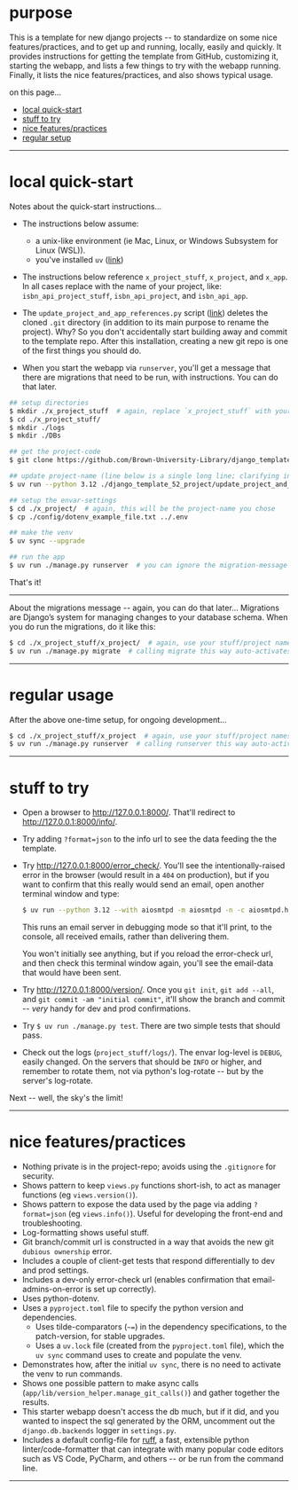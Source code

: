 # purpose

This is a template for new django projects -- to standardize on some nice features/practices, and to get up and running, locally, easily and quickly. It provides instructions for getting the template from GitHub, customizing it, starting the webapp, and lists a few things to try with the webapp running. Finally, it lists the nice features/practices, and also shows typical usage.

on this page...
- [local quick-start](#local-quick-start)
- [stuff to try](#stuff-to-try)
- [nice features/practices](#nice-featurespractices)
- [regular setup](#regular-setup)

--- 


# local quick-start

Notes about the quick-start instructions...

- The instructions below assume:
    - a unix-like environment (ie Mac, Linux, or Windows Subsystem for Linux (WSL)). 
    - you've installed `uv` ([link][uv_link])

- The instructions below reference `x_project_stuff`, `x_project`, and `x_app`. In all cases replace with the name of your project, like: `isbn_api_project_stuff`, `isbn_api_project`, and `isbn_api_app`.

- The `update_project_and_app_references.py` script ([link](https://github.com/Brown-University-Library/django_template_52_project/blob/main/update_project_and_app_references.py)) deletes the cloned `.git` directory (in addition to its main purpose to rename the project). Why? So you don't accidentally start building away and commit to the template repo. After this installation, creating a new git repo is one of the first things you should do.

- When you start the webapp via `runserver`, you'll get a message that there are migrations that need to be run, with instructions. You can do that later.

```bash
## setup directories
$ mkdir ./x_project_stuff  # again, replace `x_project_stuff` with your project-stuff directory name
$ cd ./x_project_stuff/
$ mkdir ./logs
$ mkdir ./DBs

## get the project-code
$ git clone https://github.com/Brown-University-Library/django_template_52_project.git

## update project-name (line below is a single long line; clarifying in case it wraps)
$ uv run --python 3.12 ./django_template_52_project/update_project_and_app_references.py --target_dir "./django_template_52_project/" --new_project_name "x_project" --new_app_name "x_app"  # again, replace `x_project` and `x_app` with your project and app names

## setup the envar-settings
$ cd ./x_project/  # again, this will be the project-name you chose
$ cp ./config/dotenv_example_file.txt ../.env

## make the venv
$ uv sync --upgrade

## run the app
$ uv run ./manage.py runserver  # you can ignore the migration-message for now
```

That's it!

---

About the migrations message -- again, you can do that later... Migrations are Django’s system for managing changes to your database schema. When you do run the migrations, do it like this:

```bash
$ cd ./x_project_stuff/x_project/  # again, use your stuff/project names
$ uv run ./manage.py migrate  # calling migrate this way auto-activates the venv
```

[uv_link]: <https://docs.astral.sh/uv/getting-started/installation/>

---


# regular usage

After the above one-time setup, for ongoing development...

```bash
$ cd ./x_project_stuff/x_project  # again, use your stuff/project names
$ uv run ./manage.py runserver  # calling runserver this way auto-activates the venv
```

---


# stuff to try

- Open a browser to <http://127.0.0.1:8000/>. That'll redirect to <http://127.0.0.1:8000/info/>. 

- Try adding `?format=json` to the info url to see the data feeding the the template.

- Try <http://127.0.0.1:8000/error_check/>. You'll see the intentionally-raised error in the browser (would result in a `404` on production), but if you want to confirm that this really would send an email, open another terminal window and type:
    ```bash
    $ uv run --python 3.12 --with aiosmtpd -m aiosmtpd -n -c aiosmtpd.handlers.Debugging --listen localhost:1026
    ```

    This runs an email server in debugging mode so that it'll print, to the console, all received emails, rather than delivering them.    

    You won't initially see anything, but if you reload the error-check url, and then check this terminal window again, you'll see the email-data that would have been sent.

- Try <http://127.0.0.1:8000/version/>. Once you `git init`, `git add --all`, and `git commit -am "initial commit"`, it'll show the branch and commit -- _very_ handy for dev and prod confirmations.

- Try `$ uv run ./manage.py test`. There are two simple tests that should pass.

- Check out the logs (`project_stuff/logs/`). The envar log-level is `DEBUG`, easily changed. On the servers that should be `INFO` or higher, and remember to rotate them, not via python's log-rotate -- but by the server's log-rotate.

Next -- well, the sky's the limit!

---


# nice features/practices

- Nothing private is in the project-repo; avoids using the `.gitignore` for security.
- Shows pattern to keep `views.py` functions short-ish, to act as manager functions (eg `views.version()`).
- Shows pattern to expose the data used by the page via adding `?format=json` (eg `views.info()`). Useful for developing the front-end and troubleshooting.
- Log-formatting shows useful stuff.
- Git branch/commit url is constructed in a way that avoids the new git `dubious ownership` error.
- Includes a couple of client-get tests that respond differentially to dev and prod settings.
- Includes a dev-only error-check url (enables confirmation that email-admins-on-error is set up correctly).
- Uses python-dotenv.
- Uses a `pyproject.toml` file to specify the python version and dependencies.
    - Uses tilde-comparators (`~=`) in the dependency specifications, to the patch-version, for stable upgrades.
    - Uses a `uv.lock` file (created from the `pyproject.toml` file), which the `uv sync` command uses to create and populate the venv.
- Demonstrates how, after the initial `uv sync`, there is no need to activate the venv to run commands.
- Shows one possible pattern to make async calls (`app/lib/version_helper.manage_git_calls()`) and gather together the results.
- This starter webapp doesn't access the db much, but if it did, and you wanted to inspect the sql generated by the ORM, uncomment out the `django.db.backends` logger in `settings.py`.
- Includes a default config-file for [ruff](https://docs.astral.sh/ruff/), a fast, extensible python linter/code-formatter that can integrate with many popular code editors such as VS Code, PyCharm, and others -- or be run from the command line.

---
